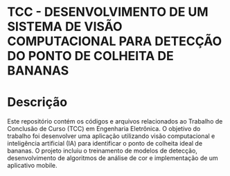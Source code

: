 # TCC - DESENVOLVIMENTO DE UM SISTEMA DE VISÃO COMPUTACIONAL PARA DETECÇÃO DO PONTO DE COLHEITA DE BANANAS

# Descrição
Este repositório contém os códigos e arquivos relacionados ao Trabalho de Conclusão de Curso (TCC) em Engenharia Eletrônica. O objetivo do trabalho foi desenvolver uma aplicação utilizando visão computacional e inteligência artificial (IA) para identificar o ponto de colheita ideal de bananas. O projeto incluiu o treinamento de modelos de detecção, desenvolvimento de algoritmos de análise de cor e implementação de um aplicativo mobile.
